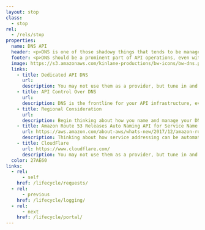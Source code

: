 ```yaml
---
layout: stop
class:
  - stop
rel:
  - /rels/stop  
properties:
  name: DNS API
  header: <p>DNS is one of those shadowy things that tends to be managed by a select few wizards, and the rest of an organization doesn't have much knowledge, awareness, or access at this level. APIs has shifted this reality for me, and is something I'm also seeing at organizations who are adopting a microservices, and devops approach to getting things done. DNS should be a first class citizen in the API toolbox, allowing for well planned deployments supporting a variety of services, but also allow for logging, orchestration, and most importantly security, at the frontline of our API operations.</p><p>There are some basics I wanted to introduce to my readers when it comes to DNS for their API operations, but I also wanted to shine a light on where the DNS space is headed because of APIs. Some DNS and cloud providers are taking things to the next level, and APIs are central to that. Like most other stops along the API life cycle DNS is not just about doing DNS for your APIs, it is also about doing APIs for your DNS.</p>
  footer: <p>DNS should be a prominent part of API operations, even with internal APIs. It is the first line of defense when it comes to security, as well as discovery, and allowing developers and partners to put APIs to work. DNS shouldn’t be separate from the rest of the API life cycle, and should be reachable by all developers, with logging at this layer shipped to be included within API life cycle operations. DNS needs to come out of the shadows and be something your entire team is aware of, with transparency around configuration, as well as standard practices for usage  across services.</p><p>I can't emphasize enough regarding how DNS providers like CloudFlare have shifted my view of DNS. Even if you aren't using them for your primary DNS, I recommend setting up a domain and playing around with what they have to offer. At least tune into their blog and Twitter account, as they are pushing the conversation forward when it comes to DNS, and API access to this layer. DNS in 2018 is much more than just addressing for your APIs, it is about logging, security, and much, much more. Bring it out of the background, and take another look at how it can make a bigger impact on what you are looking to achieve with APIs.</p>     
  image: https://s3.amazonaws.com/kinlane-productions/bw-icons/bw-dns.png
  links:
    - title: Dedicated API DNS
      url:
      description: You may not use them as a provider, but tune in and study the way CloudFlare does their DNS, as well as provides APIs for managing DNS.    
    - title: API Control Over DNS
      url:
      description: DNS is the frontline for your API infrastructure, even internally, and you should be able to programmatically configure, audit, orchestrate, and manage the DNS for your APIs using APIs.
    - title: Regional Consideration
      url:
      description: Begin thinking about how you name and manage your DNS with multiple zones and regions in operations--even if you aren't quite ready, you should be thinking in this way.
    - title: Amazon Route 53 Releases Auto Naming API for Service Name Management and Discovery
      url: https://aws.amazon.com/about-aws/whats-new/2017/12/amazon-route-53-releases-auto-naming-api-name-service-management/
      description: Thinking about how service addressing can be automated, as well as standardized as part of the life cycle.
    - title: CloudFlare
      url: https://www.cloudflare.com/
      description: You may not use them as a provider, but tune in and study the way CloudFlare does their DNS, as well as provides APIs for managing DNS.            
  color: 27AE60    
links:
  - rel:
      - self
    href: /lifecycle/requests/
  - rel:
      - previous
    href: /lifecycle/logging/   
  - rel:
      - next
    href: /lifecycle/portal/            
---
```

